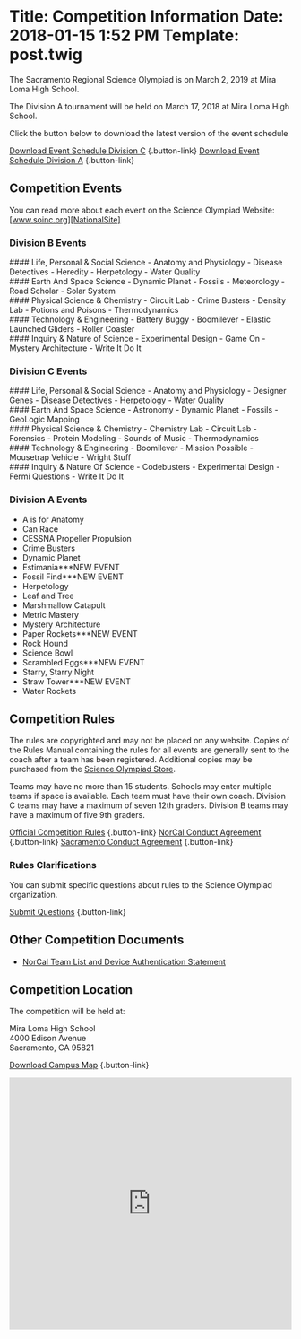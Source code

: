 Title: Competition Information
Date: 2018-01-15 1:52 PM
Template: post.twig
===
The Sacramento Regional Science Olympiad is on March 2, 2019 at Mira Loma High School.

The Division A tournament will be held on March 17, 2018 at Mira Loma High School.

Click the button below to download the latest version of the event schedule

[Download Event Schedule Division C](/assets/competition-info/schedule-c.xlsx) {.button-link}
[Download Event Schedule Division A](/assets/competition-info/schedule-a.xls) {.button-link}

## Competition Events
You can read more about each event on the Science Olympiad Website: [www.soinc.org][NationalSite]

### Division B Events

<div class="gridContainer">
<div class="gridBox" markdown="1">
#### Life, Personal &amp; Social Science
 - Anatomy and Physiology
 - Disease Detectives
 - Heredity
 - Herpetology
 - Water Quality
</div>
<div class="gridBox" markdown="1">
#### Earth And Space Science
 - Dynamic Planet
 - Fossils
 - Meteorology
 - Road Scholar
 - Solar System
</div>
<div class="gridBox" markdown="1">
#### Physical Science & Chemistry
 - Circuit Lab
 - Crime Busters
 - Density Lab
 - Potions and Poisons
 - Thermodynamics
</div>
<div class="gridBox" markdown="1">
#### Technology & Engineering
 - Battery Buggy
 - Boomilever
 - Elastic Launched Gliders
 - Roller Coaster
</div>
<div class="gridBox" markdown="1">
#### Inquiry & Nature of Science
 - Experimental Design
 - Game On
 - Mystery Architecture
 - Write It Do It
</div>
</div>

### Division C Events

<div class="gridContainer">
<div class="gridBox" markdown="1">
#### Life, Personal & Social Science
 - Anatomy and Physiology
 - Designer Genes
 - Disease Detectives
 - Herpetology
 - Water Quality
</div>
<div class="gridBox" markdown="1">
#### Earth And Space Science
 - Astronomy
 - Dynamic Planet
 - Fossils
 - GeoLogic Mapping
</div>
<div class="gridBox" markdown="1">
#### Physical Science & Chemistry
 - Chemistry Lab
 - Circuit Lab
 - Forensics
 - Protein Modeling
 - Sounds of Music
 - Thermodynamics
</div>
<div class="gridBox" markdown="1">
#### Technology & Engineering
 - Boomilever
 - Mission Possible
 - Mousetrap Vehicle
 - Wright Stuff
</div>
<div class="gridBox" markdown="1">
#### Inquiry & Nature Of Science
 - Codebusters
 - Experimental Design
 - Fermi Questions
 - Write It Do It
</div>
</div>

### Division A Events
- A is for Anatomy
- Can Race
- CESSNA Propeller Propulsion
- Crime Busters
- Dynamic Planet
- Estimania***NEW EVENT
- Fossil Find***NEW EVENT
- Herpetology
- Leaf and Tree
- Marshmallow Catapult
- Metric Mastery
- Mystery Architecture
- Paper Rockets***NEW EVENT
- Rock Hound
- Science Bowl 
- Scrambled Eggs***NEW EVENT
- Starry, Starry Night
- Straw Tower***NEW EVENT
- Water Rockets


## Competition Rules

The rules are copyrighted and may not be placed on any website. Copies of the Rules Manual containing the rules for all events are generally sent to the coach after a team has been registered. Additional copies may be purchased from the [Science Olympiad Store](https://store.soinc.org/).

Teams may have no more than 15 students. Schools may enter multiple teams if space is available. Each team must have their own coach. Division C teams may have a maximum of seven 12th graders. Division B teams may have a maximum of five 9th graders.

[Official Competition Rules](/assets/competition-info/Official_NorCal_Tourn_Rules.pdf) {.button-link}
[NorCal Conduct Agreement](/assets/competition-info/NorCal_Conduct_Agreement.doc) {.button-link}
[Sacramento Conduct Agreement](/assets/competition-info/Sac_Conduct_Agreement.pdf) {.button-link}

### Rules Clarifications

You can submit specific questions about rules to the Science Olympiad organization.

[Submit Questions](/pages/questions.html) {.button-link}

## Other Competition Documents

- [NorCal Team List and Device Authentication Statement](/assets/competition-info/NorCal_Official_Team_List.doc)

## Competition Location
The competition will be held at:

Mira Loma High School  
4000 Edison Avenue  
Sacramento, CA 95821

[Download Campus Map](/assets/competition-info/MLHSmap-with-parking.pdf) {.button-link}

<iframe src="https://www.google.com/maps/embed?pb=!1m18!1m12!1m3!1d3116.6773437121547!2d-121.37263998414963!3d38.63330317961222!2m3!1f0!2f0!3f0!3m2!1i1024!2i768!4f13.1!3m3!1m2!1s0x809ad94386107e97%3A0x9483fd10d0221658!2sMira+Loma+High+School!5e0!3m2!1sen!2sus!4v1516058189082" height="450" frameborder="0" style="width: 100%; border:0" allowfullscreen></iframe>


[NationalSite]: https://www.soinc.org/